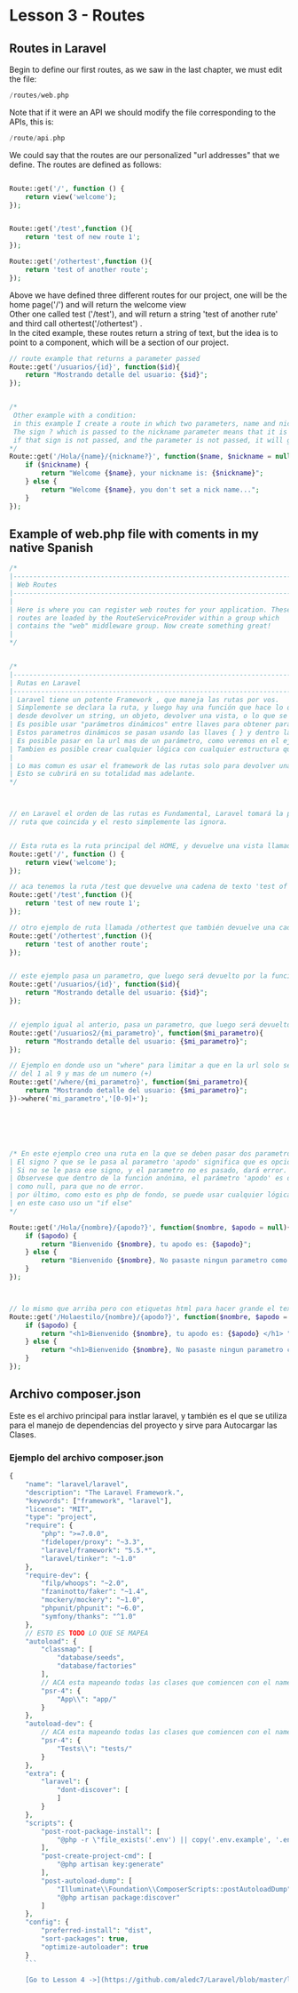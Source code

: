 # Lesson 3 - Routes

## Routes in Laravel

Begin to define our first routes, as we saw in the last chapter, we must edit the file:
```php
/routes/web.php      
```
Note that if it were an API we should modify the file corresponding to the APIs, this is:
```php
/route/api.php  
```
We could say that the routes are our  personalized "url addresses" that we define. The routes are defined as follows:    

```php

Route::get('/', function () {
    return view('welcome');
});


Route::get('/test',function (){
    return 'test of new route 1';
});

Route::get('/othertest',function (){
    return 'test of another route';
});

```

Above we have defined three different routes for our project, one will be the home page('/') and will return the welcome view     
Other one called test ('/test'), and will return a string 'test of another rute'
and third call othertest('/othertest') .  
In the cited example, these routes return a string of text, but the idea is to point to a component, which will be a section of our project.



```php
// route example that returns a parameter passed
Route::get('/usuarios/{id}', function($id){
    return "Mostrando detalle del usuario: {$id}";
});


/* 
 Other example with a condition:
 in this example I create a route in which two parameters, name and nickname must be passed
 The sign ? which is passed to the nickname parameter means that it is optional,   
 if that sign is not passed, and the parameter is not passed, it will give an error.   
*/
Route::get('/Hola/{name}/{nickname?}', function($name, $nickname = null){
    if ($nickname) {
        return "Welcome {$name}, your nickname is: {$nickname}";
    } else {
        return "Welcome {$name}, you don't set a nick name...";
    }
});
```



## Example of web.php file with coments in my native Spanish
```php
/*
|--------------------------------------------------------------------------
| Web Routes
|--------------------------------------------------------------------------
|
| Here is where you can register web routes for your application. These
| routes are loaded by the RouteServiceProvider within a group which
| contains the "web" middleware group. Now create something great!
|
*/


/*
|--------------------------------------------------------------------------
| Rutas en Laravel
|--------------------------------------------------------------------------
| Laravel tiene un potente Framework , que maneja las rutas por vos.
| Simplemente se declara la ruta, y luego hay una función que hace lo que necesites
| desde devolver un string, un objeto, devolver una vista, o lo que se necesite.
| Es posible usar "parámetros dinámicos" entre llaves para obtener parámetros en la url, que luego usará la funcion de cada ruta.
| Estos parametros dinámicos se pasan usando las llaves { } y dentro la palabra o id que quieras poner.
| Es posible pasar en la url mas de un parámetro, como veremos en el ejemplo siguiente.
| Tambien es posible crear cualquier lógica con cualquier estructura que maneje php como ser if, else, etc.
|  
| Lo mas comun es usar el framework de las rutas solo para devolver una View, usando un return.
| Esto se cubrirá en su totalidad mas adelante.
*/



// en Laravel el orden de las rutas es Fundamental, Laravel tomará la primer
// ruta que coincida y el resto simplemente las ignora.


// Esta ruta es la ruta principal del HOME, y devuelve una vista llamada welcome
Route::get('/', function () {
    return view('welcome');
});

// aca tenemos la ruta /test que devuelve una cadena de texto 'test of new route 1'
Route::get('/test',function (){
    return 'test of new route 1';
});

// otro ejemplo de ruta llamada /othertest que también devuelve una cadena te texto.
Route::get('/othertest',function (){
    return 'test of another route';
});


// este ejemplo pasa un parametro, que luego será devuelto por la funcion anonima.
Route::get('/usuarios/{id}', function($id){
    return "Mostrando detalle del usuario: {$id}";
});


// ejemplo igual al anterio, pasa un parametro, que luego será devuelto por la funcion anonima.
Route::get('/usuarios2/{mi_parametro}', function($mi_parametro){
    return "Mostrando detalle del usuario: {$mi_parametro}";
});

// Ejemplo en donde uso un "where" para limitar a que en la url solo se puedan poner numeros
// del 1 al 9 y mas de un numero (+)
Route::get('/where/{mi_parametro}', function($mi_parametro){
    return "Mostrando detalle del usuario: {$mi_parametro}";
})->where('mi_parametro','[0-9]+');






/* En este ejemplo creo una ruta en la que se deben pasar dos parametros.  
| El signo ? que se le pasa al parametro 'apodo' significa que es opcional.   
| Si no se le pasa ese signo, y el parametro no es pasado, dará error.
| Observese que dentro de la función anónima, el parámetro 'apodo' es definido 
| como null, para que no de error.
| por último, como esto es php de fondo, se puede usar cualquier lógica que queramos
| en este caso uso un "if else"  
*/ 

Route::get('/Hola/{nombre}/{apodo?}', function($nombre, $apodo = null){
    if ($apodo) {
        return "Bienvenido {$nombre}, tu apodo es: {$apodo}";
    } else {
        return "Bienvenido {$nombre}, No pasaste ningun parametro como apodo";
    }
});



// lo mismo que arriba pero con etiquetas html para hacer grande el texto y darle estilo.
Route::get('/Holaestilo/{nombre}/{apodo?}', function($nombre, $apodo = null){
    if ($apodo) {
        return "<h1>Bienvenido {$nombre}, tu apodo es: {$apodo} </h1> ";
    } else {
        return "<h1>Bienvenido {$nombre}, No pasaste ningun parametro como apodo</h1>";
    }
});
```

## Archivo composer.json

Este es el archivo principal para instlar laravel, y también es el que se utiliza para el manejo de dependencias del proyecto y sirve para Autocargar las Clases.

### Ejemplo del archivo composer.json
```php
{
    "name": "laravel/laravel",
    "description": "The Laravel Framework.",
    "keywords": ["framework", "laravel"],
    "license": "MIT",
    "type": "project",
    "require": {
        "php": ">=7.0.0",
        "fideloper/proxy": "~3.3",
        "laravel/framework": "5.5.*",
        "laravel/tinker": "~1.0"
    },
    "require-dev": {
        "filp/whoops": "~2.0",
        "fzaninotto/faker": "~1.4",
        "mockery/mockery": "~1.0",
        "phpunit/phpunit": "~6.0",
        "symfony/thanks": "^1.0"
    },
    // ESTO ES TODO LO QUE SE MAPEA
    "autoload": {
        "classmap": [
            "database/seeds",
            "database/factories"
        ],
        // ACA esta mapeando todas las clases que comiencen con el namespace App, a la carpeta app
        "psr-4": {
            "App\\": "app/"
        }
    },
    "autoload-dev": {
        // ACA esta mapeando todas las clases que comiencen con el namespace Test, a la carpeta test
        "psr-4": {
            "Tests\\": "tests/"
        }
    },
    "extra": {
        "laravel": {
            "dont-discover": [
            ]
        }
    },
    "scripts": {
        "post-root-package-install": [
            "@php -r \"file_exists('.env') || copy('.env.example', '.env');\""
        ],
        "post-create-project-cmd": [
            "@php artisan key:generate"
        ],
        "post-autoload-dump": [
            "Illuminate\\Foundation\\ComposerScripts::postAutoloadDump",
            "@php artisan package:discover"
        ]
    },
    "config": {
        "preferred-install": "dist",
        "sort-packages": true,
        "optimize-autoloader": true
    }
    ```
    
    [Go to Lesson 4 ->](https://github.com/aledc7/Laravel/blob/master/lesson_4_Tests.md)


